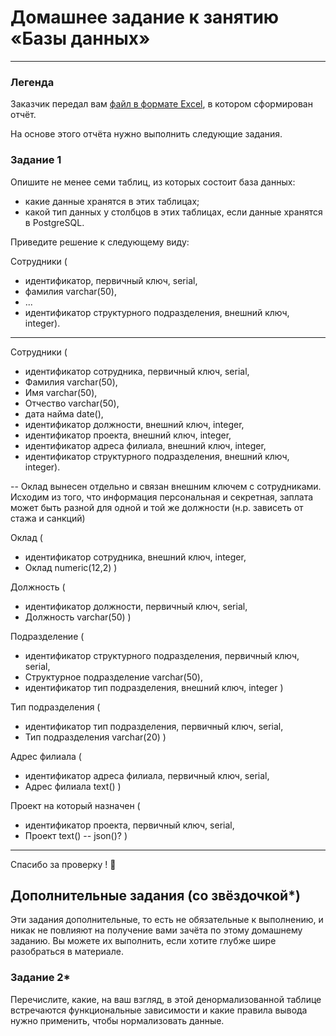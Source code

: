 # Домашнее задание к занятию «Базы данных»


---
### Легенда

Заказчик передал вам [файл в формате Excel](https://github.com/netology-code/sdb-homeworks/blob/main/resources/hw-12-1.xlsx), в котором сформирован отчёт. 

На основе этого отчёта нужно выполнить следующие задания.

### Задание 1

Опишите не менее семи таблиц, из которых состоит база данных:

- какие данные хранятся в этих таблицах;
- какой тип данных у столбцов в этих таблицах, если данные хранятся в PostgreSQL.

Приведите решение к следующему виду:

Сотрудники (

- идентификатор, первичный ключ, serial,
- фамилия varchar(50),
- ...
- идентификатор структурного подразделения, внешний ключ, integer).


---------------------------------------------------------------------------------------------------------------------------------------------
Сотрудники (

- идентификатор сотрудника, первичный ключ, serial,
- Фамилия varchar(50),
- Имя varchar(50),
- Отчество varchar(50),
- дата найма date(),
- идентификатор должности, внешний ключ, integer,
- идентификатор проекта, внешний ключ, integer,
- идентификатор адреса филиала, внешний ключ, integer,
- идентификатор структурного подразделения, внешний ключ, integer).

-- Оклад вынесен отдельно и связан внешним ключем с сотрудниками. Исходим из того, что информация персональная и секретная, заплата может быть разной для одной и той же должности (н.р. зависеть от стажа и санкций)

Оклад (
- идентификатор сотрудника, внешний ключ, integer,
- Оклад numeric(12,2) )

Должность (
- идентификатор должности, первичный ключ, serial,
- Должность varchar(50)
)

Подразделение (

- идентификатор структурного подразделения, первичный ключ, serial,
- Структурное подразделение varchar(50),
- идентификатор тип подразделения, внешний ключ, integer
)

Тип подразделения (

- идентификатор тип подразделения, первичный ключ, serial,
- Тип подразделения varchar(20)
)

Адрес филиала (

- идентификатор адреса филиала, первичный ключ, serial,
- Адрес филиала text() )

Проект на который назначен (

- идентификатор проекта, первичный ключ, serial,
- Проект text()  -- json()? )
  
---------------------------------------------------------------------------------------------------------------------------------------------

Спасибо за проверку ! 🌻



## Дополнительные задания (со звёздочкой*)
Эти задания дополнительные, то есть не обязательные к выполнению, и никак не повлияют на получение вами зачёта по этому домашнему заданию. Вы можете их выполнить, если хотите глубже шире разобраться в материале.


### Задание 2*

Перечислите, какие, на ваш взгляд, в этой денормализованной таблице встречаются функциональные зависимости и какие правила вывода нужно применить, чтобы нормализовать данные.
